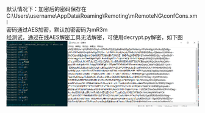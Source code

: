 默认情况下：加密后的密码保存在C:\Users\username\AppData\Roaming\Remoting\mRemoteNG\confCons.xml  
密码通过AES加密，默认加密密码为mR3m  
经测试，通过在线AES解密工具无法解密，可使用decrypt.py解密，如下图  
![image](./pic/1.png)  
